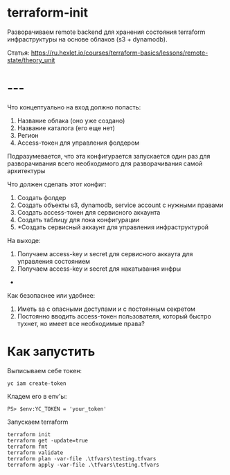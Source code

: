 # terraform-init

Разворачиваем remote backend для хранения состояния terraform инфраструктуры на основе облаков (s3 + dynamodb).

Статья: https://ru.hexlet.io/courses/terraform-basics/lessons/remote-state/theory_unit

# ---

Что концептуально на вход должно попасть:
1. Название облака (оно уже создано)
2. Название каталога (его еще нет)
3. Регион
4. Access-токен для управления фолдером

Подразумевается, что эта конфигурается запускается один раз для разворачивания всего необходимого для разворачивания самой архитектуры

Что должен сделать этот конфиг:
1. Создать фолдер
2. Создать объекты s3, dynamodb, service account с нужными правами
3. Создать access-токен для сервисного аккаунта
4. Создать таблицу для лока конфигурации
5. *Создать сервисный аккаунт для управления инфраструктурой

На выходе:
1. Получаем access-key и secret для сервисного аккаута для управления состоянием
2. Получаем access-key и secret для накатывания инфры

*
Как безопаснее или удобнее:
1. Иметь sa с опасными доступами и с постоянным секретом
2. Постоянно вводить access-токен пользователя, который быстро тухнет, но имеет все необходимые права?

# Как запустить

Выписываем себе токен:
```
yc iam create-token
```

Кладем его в env'ы:
```
PS> $env:YC_TOKEN = 'your_token'
```

Запускаем terraform

```
terraform init
terraform get -update=true
terraform fmt
terraform validate
terraform plan -var-file .\tfvars\testing.tfvars
terraform apply -var-file .\tfvars\testing.tfvars
```
